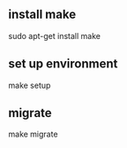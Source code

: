 ## install make
sudo apt-get install make

## set up environment
make setup 

## migrate
make migrate
